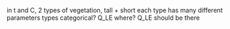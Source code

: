 in t and C, 2 types of vegetation, tall + short
each type has many different parameters
types categorical?
Q_LE where? Q_LE should be there
